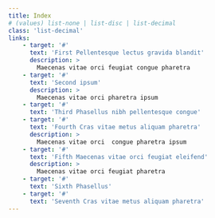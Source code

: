```yaml
---
title: Index
# (values) list-none | list-disc | list-decimal
class: 'list-decimal'
links:
    - target: '#'
      text: 'First Pellentesque lectus gravida blandit'
      description: >
        Maecenas vitae orci feugiat congue pharetra
    - target: '#'
      text: 'Second ipsum'
      description: >
        Maecenas vitae orci pharetra ipsum
    - target: '#'
      text: 'Third Phasellus nibh pellentesque congue'
    - target: '#'
      text: 'Fourth Cras vitae metus aliquam pharetra'
      description: >
        Maecenas vitae orci  congue pharetra ipsum
    - target: '#'
      text: 'Fifth Maecenas vitae orci feugiat eleifend'
      description: >
        Maecenas vitae orci feugiat pharetra
    - target: '#'
      text: 'Sixth Phasellus'
    - target: '#'
      text: 'Seventh Cras vitae metus aliquam pharetra'
---
```

